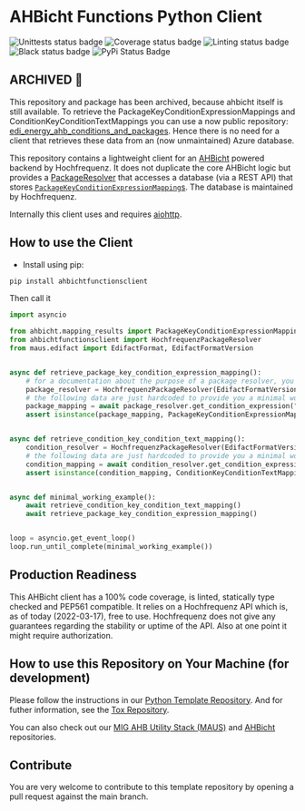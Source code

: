 # AHBicht Functions Python Client

![Unittests status badge](https://github.com/Hochfrequenz/ahbicht-functions-python-client/workflows/Unittests/badge.svg)
![Coverage status badge](https://github.com/Hochfrequenz/ahbicht-functions-python-client/workflows/Coverage/badge.svg)
![Linting status badge](https://github.com/Hochfrequenz/ahbicht-functions-python-client/workflows/Linting/badge.svg)
![Black status badge](https://github.com/Hochfrequenz/ahbicht-functions-python-client/workflows/Black/badge.svg)
![PyPi Status Badge](https://img.shields.io/pypi/v/ahbichtfunctionsclient)

## ARCHIVED 📂
This repository and package has been archived, because ahbicht itself is still available.
To retrieve the PackageKeyConditionExpressionMappings and ConditionKeyConditionTextMappings you can use a now public repository: [edi_energy_ahb_conditions_and_packages](https://github.com/Hochfrequenz/edi_energy_ahb_conditions_and_packages).
Hence there is no need for a client that retrieves these data from an (now unmaintained) Azure database.

This repository contains a lightweight client for an [AHBicht](https://github.com/Hochfrequenz/ahbicht) powered backend by Hochfrequenz.
It does not duplicate the core AHBicht logic but provides a [PackageResolver](https://ahbicht.readthedocs.io/en/latest/api/ahbicht.expressions.html?highlight=PackageResolver#ahbicht.expressions.package_expansion.PackageResolver)
that accesses a database (via a REST API) that stores [`PackageKeyConditionExpressionMapping`s](https://ahbicht.readthedocs.io/en/latest/api/ahbicht.html#ahbicht.mapping_results.PackageKeyConditionExpressionMapping).
The database is maintained by Hochfrequenz.

Internally this client uses and requires [aiohttp](https://docs.aiohttp.org/en/stable/).

## How to use the Client
- Install using pip:
```bash
pip install ahbichtfunctionsclient
```
Then call it

```python
import asyncio

from ahbicht.mapping_results import PackageKeyConditionExpressionMapping, ConditionKeyConditionTextMapping
from ahbichtfunctionsclient import HochfrequenzPackageResolver
from maus.edifact import EdifactFormat, EdifactFormatVersion


async def retrieve_package_key_condition_expression_mapping():
    # for a documentation about the purpose of a package resolver, you should read the ahbicht docs
    package_resolver = HochfrequenzPackageResolver(EdifactFormatVersion.FV2204, EdifactFormat.UTILMD)
    # the following data are just hardcoded to provide you a minimal working example
    package_mapping = await package_resolver.get_condition_expression("10P")  # this does an HTTP GET request
    assert isinstance(package_mapping, PackageKeyConditionExpressionMapping)  # the result is ahbicht compatible


async def retrieve_condition_key_condition_text_mapping():
    condition_resolver = HochfrequenzPackageResolver(EdifactFormatVersion.FV2204, EdifactFormat.UTILMD)
    # the following data are just hardcoded to provide you a minimal working example
    condition_mapping = await condition_resolver.get_condition_expression("56")  # this does an HTTP GET request
    assert isinstance(condition_mapping, ConditionKeyConditionTextMapping)  # the result is ahbicht compatible


async def minimal_working_example():
    await retrieve_condition_key_condition_text_mapping()
    await retrieve_package_key_condition_expression_mapping()


loop = asyncio.get_event_loop()
loop.run_until_complete(minimal_working_example())
```

## Production Readiness
This AHBicht client has a 100% code coverage, is linted, statically type checked and PEP561 compatible.
It relies on a Hochfrequenz API which is, as of today (2022-03-17), free to use.
Hochfrequenz does not give any guarantees regarding the stability or uptime of the API.
Also at one point it might require authorization.

## How to use this Repository on Your Machine (for development)

Please follow the instructions in our [Python Template Repository](https://github.com/Hochfrequenz/python_template_repository#how-to-use-this-repository-on-your-machine).
And for futher information, see the [Tox Repository](https://github.com/tox-dev/tox).

You can also check out our [MIG AHB Utility Stack (MAUS)](https://github.com/Hochfrequenz/mig_ahb_utility_stack) and [AHBicht](https://github.com/Hochfrequenz/ahbicht) repositories.

## Contribute

You are very welcome to contribute to this template repository by opening a pull request against the main branch.
